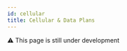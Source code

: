 ```yaml
---
id: cellular
title: Cellular & Data Plans
---
```


:warning: This page is still under development
<!--stackedit_data:
eyJoaXN0b3J5IjpbMTY3MjIyNjY0M119
-->
